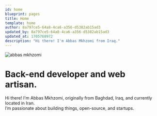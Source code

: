 ```yaml
---
id: home
blueprint: pages
title: Home
template: home
author: 8a797ce5-64a8-4ca6-a356-d5382ab15ad3
updated_by: 8a797ce5-64a8-4ca6-a356-d5382ab15ad3
updated_at: 1705768972
description: "Hi there! I'm Abbas Mkhzomi from Iraq."
---
```

<img src="/assets/abbas-portrait.jpg" class="sm:float-right mx-auto sm:ml-6 mb-10 w-56 sm:w-48 grayscale rounded-md shadow-lg sm:rotate-2 hover:grayscale-0 sm:hover:rotate-3 hover:scale-105 hover:shadow-2xl transition duration-150"  alt="abbas mkhzomi"/>

# Back-end developer and web artisan.

Hi there! I'm Abbas Mkhzomi, originally from Baghdad, Iraq, and currently located in Iran.</br>
I’m passionate about building things, open-source, and startups.